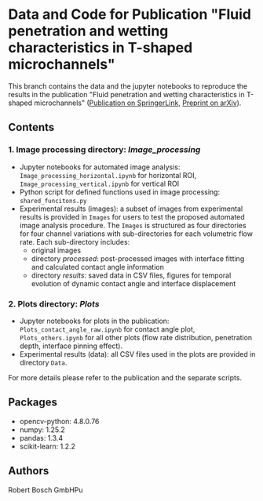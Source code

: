 # Data and Code for Publication "Fluid penetration and wetting characteristics in T-shaped microchannels"

This branch contains the data and the jupyter notebooks to reproduce the results in the publication "Fluid penetration and wetting characteristics in T-shaped microchannels" ([Publication on SpringerLink](https://link.springer.com/article/10.1007/s00348-024-03906-w), [Preprint on arXiv](https://arxiv.org/abs/2408.14083)).

## Contents

### 1. Image processing directory: ***Image_processing***
- Jupyter notebooks for automated image analysis: `Image_processing_horizontal.ipynb` for horizontal ROI, `Image_processing_vertical.ipynb` for vertical ROI
- Python script for defined functions used in image processing: `shared_funcitons.py`
- Experimental results (images): a subset of images from experimental results is provided in `Images` for users to test the proposed automated image analysis procedure. The `Images` is structured as four directories for four channel variations with sub-directories for each volumetric flow rate. Each sub-directory includes:
    - original images
    - directory *processed*: post-processed images with interface fitting and calculated contact angle information
    - directory  *results*: saved data in CSV files, figures for temporal evolution of dynamic contact angle and interface displacement

### 2. Plots directory: ***Plots***
- Jupyter notebooks for plots in the publication: `Plots_contact_angle_raw.ipynb` for contact angle plot, `Plots_others.ipynb` for all other plots (flow rate distribution, penetration depth, interface pinning effect).
- Experimental results (data): all CSV files used in the plots are provided in directory `Data`.

For more details please refer to the publication and the separate scripts.

## Packages

- opencv-python: 4.8.0.76
- numpy: 1.25.2
- pandas: 1.3.4
- scikit-learn: 1.2.2    

## Authors
Robert Bosch GmbHPu
